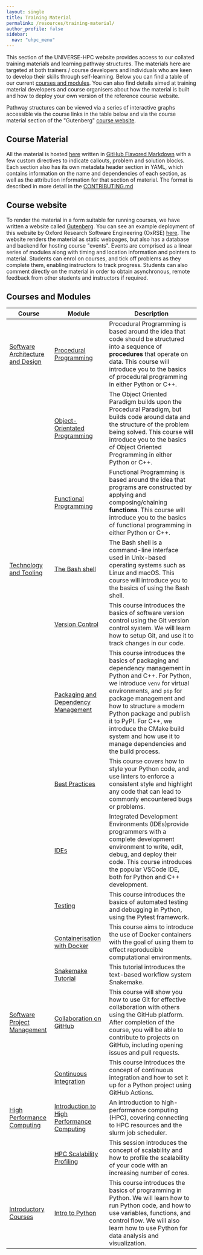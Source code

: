 ```yaml
---
layout: single  
title: Training Material
permalink: /resources/training-material/
author_profile: false
sidebar:
  nav: "uhpc_menu"
---
```


This section of the UNIVERSE-HPC website provides access to our collated
training materials and learning pathway structures. The materials here are
targeted at both trainers / course developers and individuals who are keen to
develop their skills through self-learning. Below you can find a table of our
current [courses and modules](#courses-and-modules). You can also find details
aimed at training material developers and course organisers about how the
material is built and how to deploy your own version of the reference course
website.

Pathway structures can be viewed via a series of interactive graphs accessible
via the course links in the table below and via the course material section of
the "Gutenberg" [course website](#course-website).

## Course Material

All the material is hosted [here](https://github.com/UNIVERSE-HPC/course-material) written in [GitHub Flavored Markdown](https://github.github.com/gfm/) with a few custom directives to indicate callouts, problem and solution blocks. Each section also has its own metadata header section in YAML, which contains information on the name and dependencies of each section, as well as the attribution information for that section of material. The format is described in more detail in the [CONTRIBUTING.md](https://github.com/UNIVERSE-HPC/course-material/blob/main/CONTRIBUTING.md)

## Course website

To render the material in a form suitable for running courses, we have written a website called [Gutenberg](https://github.com/OxfordRSE/gutenberg). You can see an example deployment of this website by Oxford Research Software Engineering (OxRSE) [here](https://train.oxrse.uk/). The website renders the material as static webpages, but also has a database and backend for hosting course "events". Events are comprised as a linear series of modules along with timing and location information and pointers to material. Students can enrol on courses, and tick off problems as they complete them, enabling instructors to track progress. Students can also comment directly on the material in order to obtain asynchronous, remote feedback from other students and instructors if required. 

## Courses and Modules

| Course | Module | Description |
| --- | --- | --- |
| [Software Architecture and Design](https://train.oxrse.uk/material/software_architecture_and_design) | [Procedural Programming](https://train.oxrse.uk/material/software_architecture_and_design/procedural) | Procedural Programming is based around the idea that code should be structured into a sequence of **procedures** that operate on data. This course will introduce you to the basics of procedural programming in either Python or C++.  |
| | [Object-Orientated Programming](https://train.oxrse.uk/material/software_architecture_and_design/object_orientated) | The Object Oriented Paradigm builds upon the Procedural Paradigm, but builds code around data and the structure of the problem being solved. This course will introduce you to the basics of Object Oriented Programming in either Python or C++.  |
| | [Functional Programming](https://train.oxrse.uk/material/software_architecture_and_design/functional) | Functional Programming is based around the idea that programs are constructed by applying and composing/chaining **functions**. This course will introduce you to the basics of functional programming in either Python or C++.  |
| [Technology and Tooling](https://train.oxrse.uk/material/technology_and_tooling) | [The Bash shell](https://train.oxrse.uk/material/technology_and_tooling/bash_shell) | The Bash shell is a command-line interface used in Unix-based operating systems such as Linux and macOS. This course will introduce you to the basics of using the Bash shell.  |
| | [Version Control](https://train.oxrse.uk/material/technology_and_tooling/version_control) | This course introduces the basics of software version control using the Git version control system. We will learn how to setup Git, and use it to track changes in our code.  |
| | [Packaging and Dependency Management](https://train.oxrse.uk/material/technology_and_tooling/packaging_dependency_management) | This course introduces the basics of packaging and dependency management in Python and C++. For Python, we introduce `venv` for virtual environments, and `pip` for package management and how to structure a modern Python package and publish it to PyPI. For C++, we introduce the CMake build system and how use it to manage dependencies and the build process.  |
| | [Best Practices](https://train.oxrse.uk/material/technology_and_tooling/best_practices) | This course covers how to style your Python code, and use linters to enforce a consistent style and highlight any code that can lead to commonly encountered bugs or problems.  |
| | [IDEs](https://train.oxrse.uk/material/technology_and_tooling/ide) | Integrated Development Environments (IDEs)provide programmers with a complete development environment to write, edit, debug, and deploy their code. This course introduces the popular VSCode IDE, both for Python and C++ development.  |
| | [Testing](https://train.oxrse.uk/material/technology_and_tooling/testing) | This course introduces the basics of automated testing and debugging in Python, using the Pytest framework.  |
| | [Containerisation with Docker](https://train.oxrse.uk/material/technology_and_tooling/docker) | This course aims to introduce the use of Docker containers with the goal of using them to effect reproducible computational environments.  |
| | [Snakemake Tutorial](https://train.oxrse.uk/material/technology_and_tooling/snakemake) | This tutorial introduces the text-based workflow system Snakemake.  |
| [Software Project Management](https://train.oxrse.uk/material/software_project_management) | [Collaboration on GitHub](https://train.oxrse.uk/material/software_project_management/collaboration) | This course will show you how to use Git for effective collaboration with others using the GitHub platform. After completion of the course, you will be able to contribute to projects on GitHub, including opening issues and pull requests.  |
| | [Continuous Integration](https://train.oxrse.uk/material/software_project_management/continuous_integration) | This course introduces the concept of continuous integration and how to set it up for a Python project using GitHub Actions.  |
| [High Performance Computing](https://train.oxrse.uk/material/high_performance_computing) | [Introduction to High Performance Computing](https://train.oxrse.uk/material/high_performance_computing/hpc_intro) | An introduction to high-performance computing (HPC), covering connecting to HPC resources and the slurm job scheduler.  |
| | [HPC Scalability Profiling](https://train.oxrse.uk/material/high_performance_computing/hpc_scalability_profiling) | This session introduces the concept of scalability and how to profile the scalability of your code with an increasing number of cores.  |
| [Introductory Courses](https://train.oxrse.uk/material/introductory_courses) | [Intro to Python](https://train.oxrse.uk/material/introductory_courses/python) | This course introduces the basics of programming in Python. We will learn how to run Python code, and how to use variables, functions, and control flow. We will also learn how to use Python for data analysis and visualization.  |